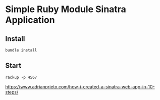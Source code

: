 # Simple Ruby Module Sinatra Application
## Install
```
bundle install
```

## Start 
```
rackup -p 4567
```

https://www.adrianprieto.com/how-i-created-a-sinatra-web-app-in-10-steps/